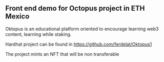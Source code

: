 ## Front end demo for Octopus project in ETH Mexico

Oktopus is an educational platform oriented to encourage learning web3 content, learning while staking.

Hardhat project can be found in https://github.com/ferdelat/Oktopus1

The project mints an NFT that will be non transferable
